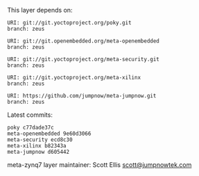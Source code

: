 This layer depends on:

    URI: git://git.yoctoproject.org/poky.git
    branch: zeus

    URI: git://git.openembedded.org/meta-openembedded
    branch: zeus

    URI: git://git.yoctoproject.org/meta-security.git
    branch: zeus

    URI: git://git.yoctoproject.org/meta-xilinx
    branch: zeus 

    URI: https://github.com/jumpnow/meta-jumpnow.git
    branch: zeus

Latest commits:

    poky c77dade37c
    meta-openembedded 9e60d3066
    meta-security ecd8c30
    meta-xilinx b82343a
    meta-jumpnow d605442

meta-zynq7 layer maintainer: Scott Ellis <scott@jumpnowtek.com>
